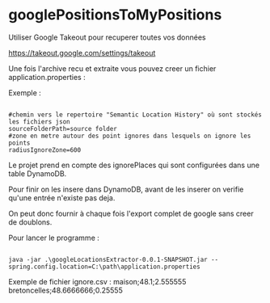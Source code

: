 # googlePositionsToMyPositions

Utiliser Google Takeout pour recuperer toutes vos données

https://takeout.google.com/settings/takeout

Une fois l'archive recu et extraite vous pouvez creer un fichier application.properties :

Exemple :

```

#chemin vers le repertoire "Semantic Location History" où sont stockés les fichiers json
sourceFolderPath=source folder
#zone en metre autour des point ignores dans lesquels on ignore les points
radiusIgnoreZone=600

```

Le projet prend en compte des ignorePlaces qui sont configurées dans une table DynamoDB.

Pour finir on les insere dans DynamoDB, avant de les inserer on verifie qu'une entrée n'existe pas deja. 

On peut donc fournir à chaque fois l'export complet de google sans creer de doublons.

Pour lancer le programme : 

```

java -jar .\googleLocationsExtractor-0.0.1-SNAPSHOT.jar --spring.config.location=C:\path\application.properties

```

Exemple de fichier ignore.csv :
maison;48.1;2.555555
bretoncelles;48.6666666;0.25555
